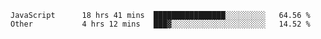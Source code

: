 
<!--
**xy406043/xy406043** is a ✨ _special_ ✨ repository because its `README.md` (this file) appears on your GitHub profile.

Here are some ideas to get you started:

- 🔭 I’m currently working on ...
- 🌱 I’m currently learning ...
- 👯 I’m looking to collaborate on ...
- 🤔 I’m looking for help with ...
- 💬 Ask me about ...
- 📫 How to reach me: ...
- 😄 Pronouns: ...
- ⚡ Fun fact: ...
-->

<!--START_SECTION:waka-->

```text
JavaScript      18 hrs 41 mins  ████████████████░░░░░░░░░   64.56 %
Other           4 hrs 12 mins   ███▓░░░░░░░░░░░░░░░░░░░░░   14.52 %
```

<!--END_SECTION:waka-->
